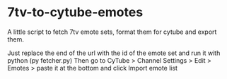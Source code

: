 # 7tv-to-cytube-emotes
A little script to fetch 7tv emote sets, format them for cytube and export them.

Just replace the end of the url with the id of the emote set and run it with python (py fetcher.py)
Then go to CyTube > Channel Settings > Edit > Emotes > paste it at the bottom and click Import emote list
